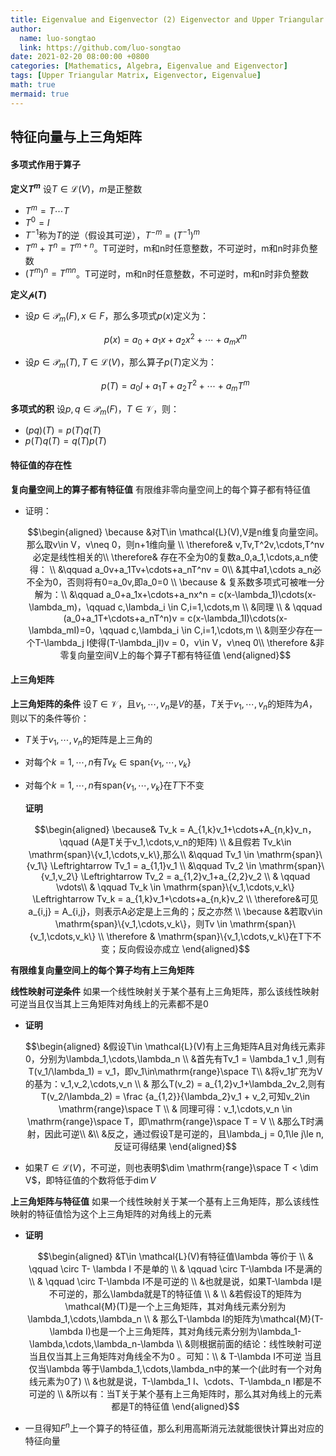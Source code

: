 ```yaml
---
title: Eigenvalue and Eigenvector (2) Eigenvector and Upper Triangular Matrix
author:
  name: luo-songtao
  link: https://github.com/luo-songtao
date: 2021-02-20 08:00:00 +0800
categories: [Mathematics, Algebra, Eigenvalue and Eigenvector]
tags: [Upper Triangular Matrix, Eigenvector, Eigenvalue]
math: true
mermaid: true
---
```


## 特征向量与上三角矩阵

#### 多项式作用于算子

**定义$T^m$**	设$T\in \mathcal{L}(V)$，$m$是正整数

- $T^m = T\cdots T$
- $T^0 = I$
- $T^{-1}$称为$T$的逆（假设其可逆），$T^{-m} = (T^{-1})^m$
- $T^m+T^n = T^{m+n}$。T可逆时，m和n时任意整数，不可逆时，m和n时非负整数
- $(T^m)^n = T^{mn}$。T可逆时，m和n时任意整数，不可逆时，m和n时非负整数



**定义$\mathcal{p}(T)$**	

- 设$p\in \mathcal{P}_m(F),x\in F$，那么多项式$p(x)$定义为：

  $$p(x) = a_0+a_1x+a_2x^2+\cdots+a_mx^m$$

- 设$p\in \mathcal{P}_m(T),T\in \mathcal{L}(V)$，那么算子$p(T)$定义为：

  $$p(T) = a_0I+a_1T+a_2T^2+\cdots+a_mT^m$$



**多项式的积**	设$p,q\in\mathcal{P}_m(F)， T\in \mathcal{V}$，则：

- $(pq)(T) = p(T)q(T)$
- $p(T)q(T) = q(T)p(T)$



#### 特征值的存在性

**复向量空间上的算子都有特征值**	有限维非零向量空间上的每个算子都有特征值

- 证明：

  $$\begin{aligned} \because &对T\in \mathcal{L}(V),V是n维复向量空间。那么取v\in V，v\neq 0，则n+1维向量 \\  \therefore& v,Tv,T^2v,\cdots,T^nv 必定是线性相关的\\  \therefore& 存在不全为0的复数a_0,a_1,\cdots,a_n使得： \\  &\qquad a_0v+a_1Tv+\cdots+a_nT^nv = 0\\ &其中a1,\cdots a_n必不全为0，否则将有0=a_0v,即a_0=0 \\ \because & 复系数多项式可被唯一分解为：\\ &\qquad a_0+a_1x+\cdots+a_nx^n = c(x-\lambda_1)\cdots(x-\lambda_m)，\qquad c,\lambda_i \in C,i=1,\cdots,m \\ &同理 \\ & \qquad (a_0+a_1T+\cdots+a_nT^n)v = c(x-\lambda_1I)\cdots(x-\lambda_mI)=0，\qquad c,\lambda_i \in C,i=1,\cdots,m \\ &则至少存在一个T-\lambda_j I使得(T-\lambda_jI)v = 0，v\in V，v\neq 0\\ \therefore &非零复向量空间V上的每个算子T都有特征值 \end{aligned}$$



#### 上三角矩阵

**上三角矩阵的条件**	设$T\in \mathcal{V}$，且$v_1,\cdots,v_n$是$V$的基，$T$关于$v_1,\cdots,v_n$的矩阵为$A$，则以下的条件等价：

- $T$关于$v_1,\cdots,v_n$的矩阵是上三角的

- 对每个$k=1,\cdots,n$有$Tv_k \in \mathrm{span}\{v_1,\cdots,v_k\}$

- 对每个$k=1,\cdots,n$有$\mathrm{span}\{v_1,\cdots,v_k\}$在$T$下不变

  **证明**

  $$\begin{aligned} \because& Tv_k = A_{1,k}v_1+\cdots+A_{n,k}v_n，\qquad (A是T关于v_1,\cdots,v_n的矩阵) \\  &且假若 Tv_k\in \mathrm{span}\{v_1,\cdots,v_k\},那么\\ &\qquad Tv_1 \in \mathrm{span}\{v_1\} \Leftrightarrow Tv_1 = a_{1,1}v_1 \\ &\qquad Tv_2 \in \mathrm{span}\{v_1,v_2\} \Leftrightarrow Tv_2 = a_{1,2}v_1+a_{2,2}v_2 \\ & \qquad \vdots\\ & \qquad Tv_k \in \mathrm{span}\{v_1,\cdots,v_k\} \Leftrightarrow  Tv_k = a_{1,k}v_1+\cdots+a_{n,k}v_2 \\ \therefore&可见 a_{i,j} = A_{i,j}，则表示A必定是上三角的；反之亦然 \\ \because &若取v\in \mathrm{span}\{v_1,\cdots,v_k\}，则Tv \in \mathrm{span}\{v_1,\cdots,v_k\} \\ \therefore & \mathrm{span}\{v_1,\cdots,v_k\}在T下不变；反向假设亦成立 \end{aligned}$$	



**有限维复向量空间上的每个算子均有上三角矩阵**	

**线性映射可逆条件**	如果一个线性映射关于某个基有上三角矩阵，那么该线性映射可逆当且仅当其上三角矩阵对角线上的元素都不是0

- **证明**

  $$\begin{aligned} &假设T\in \mathcal{L}(V)有上三角矩阵A且对角线元素非0，分别为\lambda_1,\cdots,\lambda_n \\ &首先有Tv_1 = \lambda_1 v_1 ,则有T(v_1/\lambda_1) = v_1，即v_1\in\mathrm{range}\space T\\ &将v_1扩充为V的基为：v_1,v_2,\cdots,v_n \\ & 那么T(v_2) = a_{1,2}v_1+\lambda_2v_2,则有T(v_2/\lambda_2) = \frac {a_{1,2}}{\lambda_2}v_1 + v_2,可知v_2\in \mathrm{range}\space T \\ & 同理可得：v_1,\cdots,v_n \in \mathrm{range}\space T，即\mathrm{range}\space T = V \\ &那么T时满射，因此可逆\\ &\\ &反之，通过假设T是可逆的，且\lambda_j = 0,1\le j\le n,反证可得结果 \end{aligned}$$

- 如果$T \in \mathcal{L}(V)$，不可逆，则也表明$\dim \mathrm{range}\space T < \dim V$，即特征值的个数将低于$\dim V$



**上三角矩阵与特征值**	如果一个线性映射关于某一个基有上三角矩阵，那么该线性映射的特征值恰为这个上三角矩阵的对角线上的元素

- **证明**

  $$\begin{aligned} &T\in \mathcal{L}(V)有特征值\lambda 等价于 \\ & \qquad \circ T- \lambda I 不是单的 \\ & \qquad \circ T-\lambda I不是满的 \\ & \qquad \circ T-\lambda I不是可逆的  \\ &也就是说，如果T-\lambda I是不可逆的，那么\lambda就是T的特征值 \\ & \\ &若假设T的矩阵为\mathcal{M}(T)是一个上三角矩阵，其对角线元素分别为\lambda_1,\cdots,\lambda_n \\ & 那么T-\lambda I的矩阵为\mathcal{M}(T-\lambda I)也是一个上三角矩阵，其对角线元素分别为\lambda_1-\lambda,\cdots,\lambda_n-\lambda \\ &则根据前面的结论：线性映射可逆当且仅当其上三角矩阵对角线全不为0 。可知：\\ & T-\lambda I不可逆 当且仅当\lambda 等于\lambda_1,\cdots,\lambda_n中的某一个(此时有一个对角线元素为0了) \\ &也就是说，T-\lambda_1 I、\cdots、T-\lambda_n I都是不可逆的 \\ &所以有：当T关于某个基有上三角矩阵时，那么其对角线上的元素都是T的特征值 \end{aligned}$$

- 一旦得知$F^n$上一个算子的特征值，那么利用高斯消元法就能很快计算出对应的特征向量

  









